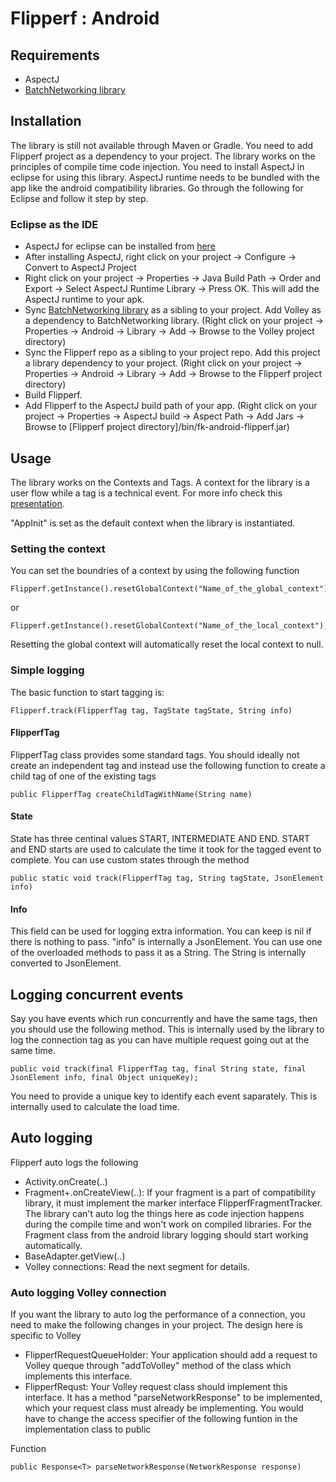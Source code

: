 Flipperf : Android
===================

## Requirements

- AspectJ
- [BatchNetworking library](https://github.com/Flipkart/fk-android-batchnetworking)

## Installation

The library is still not available through Maven or Gradle. You need to add Flipperf project as a dependency to your project. The library works on the principles of compile time code injection. You need to install AspectJ in eclipse for using this library. AspectJ runtime needs to be bundled with the app like the android compatibility libraries. Go through the following for Eclipse and follow it step by step. 

### Eclipse as the IDE
- AspectJ for eclipse can be installed from [here](http://eclipse.org/aspectj/)
- After installing AspectJ, right click on your project -> Configure -> Convert to AspectJ Project
- Right click on your project -> Properties -> Java Build Path -> Order and Export -> Select AspectJ Runtime Library -> Press OK. This will add the AspectJ runtime to your apk.
- Sync [BatchNetworking library](https://github.com/Flipkart/fk-android-batchnetworking) as a sibling to your project. Add Volley as a dependency to BatchNetworking library. (Right click on your project -> Properties -> Android -> Library -> Add -> Browse to the Volley project directory)
- Sync the Flipperf repo as a sibling to your project repo. Add this project a library dependency to your project. (Right click on your project -> Properties -> Android -> Library -> Add -> Browse to the Flipperf project directory)
- Build Flipperf.
- Add Flipperf to the AspectJ build path of your app. (Right click on your project -> Properties -> AspectJ build -> Aspect Path -> Add Jars -> Browse to [Flipperf project directory]/bin/fk-android-flipperf.jar)


## Usage

The library works on the Contexts and Tags. A context for the library is a user flow while a tag is a technical event. For more info check this [presentation](https://docs.google.com/a/flipkart.com/presentation/d/1iWCBiX8_hDkJa7_JmGC4gCZpSJMEtFvHiR8mw_aC07w/edit#slide=id.p).

"AppInit" is set as the default context when the library is instantiated.

### Setting the context

You can set the boundries of a context by using the following function

	Flipperf.getInstance().resetGlobalContext("Name_of_the_global_context");

or 

	Flipperf.getInstance().resetGlobalContext("Name_of_the_local_context");


Resetting the global context will automatically reset the local context to null.

### Simple logging

The basic function to start tagging is:

	Flipperf.track(FlipperfTag tag, TagState tagState, String info)

#### FlipperfTag

FlipperfTag class provides some standard tags. You should ideally not create an independent tag and instead use the following function to create a child tag of one of the existing tags

	public FlipperfTag createChildTagWithName(String name)

#### State

State has three centinal values START, INTERMEDIATE AND END. START and END starts are used to calculate the time it took for the tagged event to complete. You can use custom states through the method

	public static void track(FlipperfTag tag, String tagState, JsonElement info)

#### Info

This field can be used for logging extra information. You can keep is nil if there is nothing to pass. "info" is internally a JsonElement. You can use one of the overloaded methods to pass it as a String. The String is internally converted to JsonElement.

## Logging concurrent events

Say you have events which run concurrently and have the same tags, then you should use the following method. This is internally used by the library to log the connection tag as you can have multiple request going out at the same time. 

	public void track(final FlipperfTag tag, final String state, final JsonElement info, final Object uniqueKey);

You need to provide a unique key to identify each event saparately. This is internally used to calculate the load time.

## Auto logging

Flipperf auto logs the following

- Activity.onCreate(..)
- Fragment+.onCreateView(..): If your fragment is a part of compatibility library, it must implement the marker interface FlipperfFragmentTracker. The library can't auto log the things here as code injection happens during the compile time and won't work on compiled libraries. For the Fragment class from the android library logging should start working automatically.
- BaseAdapter.getView(..)
- Volley connections: Read the next segment for details.

### Auto logging Volley connection
If you want the library to auto log the performance of a connection, you need to make the following changes in your project. The design here is specific to Volley

- FlipperfRequestQueueHolder: Your application should add a request to Volley queque through "addToVolley" method of the class which implements this interface.
- FlipperfRequst: Your Volley request class should implement this interface. It has a method "parseNetworkResponse" to be implemented, which your request class must already be implementing. You would have to change the access specifier of the following funtion in the implementation class to public 

Function 

	public Response<T> parseNetworkResponse(NetworkResponse response)







